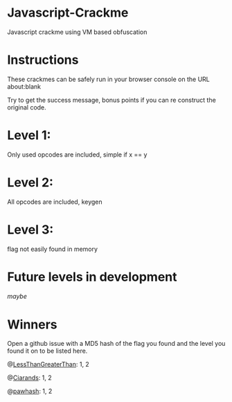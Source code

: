 # Javascript-Crackme
Javascript crackme using VM based obfuscation

# Instructions
These crackmes can be safely run in your browser console on the URL about:blank

Try to get the success message, bonus points if you can re construct the original code.

# Level 1:
Only used opcodes are included, simple if x == y

# Level 2:
All opcodes are included, keygen

# Level 3:
flag not easily found in memory

# Future levels in development
###### maybe

# Winners
Open a github issue with a MD5 hash of the flag you found and the level you found it on to be listed here.

@[LessThanGreaterThan](https://github.com/LessThanGreaterThan): 1, 2

@[Ciarands](https://github.com/Ciarands): 1, 2

@[pawhash](https://github.com/pawhash): 1, 2
